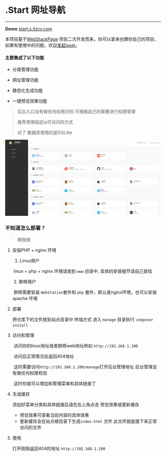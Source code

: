# .Start 网址导航

---

**Demo** [start.s.itzcy.com](http://start.s.itzcy.com)

本项目基于[WebStackPage](https://github.com/WebStackPage/WebStackPage.github.io) 项目二次开发而来，你可以拿来创建你自己的项目，如果有使用中的问题，欢迎[发起isset](https://github.com/itzcy/navigation/issues/new)。

#### 主要集成了以下功能

- 分类管理功能

- 网址管理功能

- 静态化生成功能

- 一键预览效果功能

> 后台入口没有做任何权限识别 可根据自己的需要进行权限管理
>
> 推荐使用指定ip可访问的方式
>
> 对了 数据库使用的是SQLlite 



![preview](./assets/images/preview_start.gif)



### 不知道怎么部署？

> 跟我做

1. 安装PHP + nginx 环境

   1.  Linux用户

      ​	linux + php + nginx 环境请放到 `www`  目录中, 具体的安装细节请自己查找

   ​	2. 群辉用户

      ​ 群辉需要安装 `WebStation`套件和 `php` 套件，默认是nginx环境，也可以安装apache 环境

2. 部署

   把仓库下的文件放到站点目录中
   终端方式 进入 `manage` 目录执行 `composer install`

3. 访问和管理

   ​	访问你的linux地址或者群辉web地址例如 `http://192.168.1.100`

   ​	访问后正常情况会返回404地址

   ​	这时需要访问`http://192.168.1.100/manage`打开后台管理地址 后台管理没有做任何权限校验

   ​	这时你就可以增加和管理菜单和具体链接了

4. 生成缓存

   添加好菜单分类和具体链接后请在右上角点击 预览效果或更新缓存 

   - 预览效果可查看当前内容的具体效果
   - 更新缓存会在站点根目录下生成`index.html` 文件 此文件就是接下来正常访问的文件

5. 使用

   打开刚刚返回404的地址   `http://192.168.1.100`

